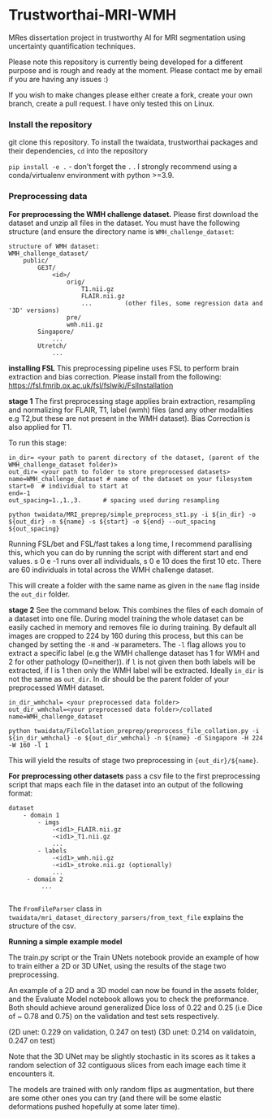 # Trustworthai-MRI-WMH
MRes dissertation project in trustworthy AI for MRI segmentation using uncertainty quantification techniques.

Please note this repository is currently being developed for a different purpose and is rough and ready at the moment.
Please contact me by email if you are having any issues :)

If you wish to make changes please either create a fork, create your own branch, create a pull request. 
I have only tested this on Linux.

### Install the repository
git clone this repository.
To install the twaidata, trustworthai packages and their dependencies, 
`cd` into the repository

`pip install -e .` - don't forget the `.` . I strongly recommend using a conda/virtualenv environment with python >=3.9.


### Preprocessing data

**For preprocessing the WMH challenge dataset.**
Please first download the dataset and unzip all files in the dataset.
You must have the following structure (and ensure the directory name is `WMH_challenge_dataset`:
```
structure of WMH dataset:
WMH_challenge_dataset/    
    public/
        GE3T/
            <id>/
                orig/
                    T1.nii.gz
                    FLAIR.nii.gz
                    ...         (other files, some regression data and '3D' versions)
                pre/
                wmh.nii.gz
        Singapore/
            ...
        Utretch/
            ...
```

**installing FSL**
This preprocessing pipeline uses FSL to perform brain extraction and bias correction.
Please install from the following: https://fsl.fmrib.ox.ac.uk/fsl/fslwiki/FslInstallation

**stage 1**
The first preprocessing stage applies brain extraction, resampling and normalizing for FLAIR, T1, label (wmh) files (and any other modalities e.g T2,but these are not present in the WMH dataset).
Bias Correction is also applied for T1.

To run this stage:

```
in_dir= <your path to parent directory of the dataset, (parent of the WMH_challenge_dataset folder)>
out_dir= <your path to folder to store preprocessed datasets>
name=WMH_challenge_dataset # name of the dataset on your filesystem
start=0  # individual to start at
end=-1   
out_spacing=1.,1.,3.      # spacing used during resampling

python twaidata/MRI_preprep/simple_preprocess_st1.py -i ${in_dir} -o ${out_dir} -n ${name} -s ${start} -e ${end} --out_spacing ${out_spacing}
```
Running FSL/bet and FSL/fast takes a long time, I recommend parallising this, which you can do by running the script with different start and end values. s 0 e -1 runs over all individuals, s 0 e 10 does the first 10 etc. There are 60 individuals in total across the WMH challenge dataset.

This will create a folder with the same name as given in the `name` flag inside the `out_dir` folder.


**stage 2**
See the command below. This combines the files of each domain of a dataset into one file. During model training the whole dataset can be easily cached in memory and removes file io during training. By default all images are cropped to 224 by 160 during this process, but this can be changed by setting the `-H` and `-W` parameters. The `-l` flag allows you to extract a specific label (e.g the WMH challenge dataset has 1 for WMH and 2 for other pathology (0=neither)). if `l` is not given then both labels will be extracted, if l is 1 then only the WMH label will be extracted.
Ideally `in_dir` is not the same as `out_dir`. In dir should be the parent folder of your preprocessed WMH dataset.


```
in_dir_wmhchal= <your preprocessed data folder>
out_dir_wmhchal=<your preprocessed data folder>/collated
name=WMH_challenge_dataset

python twaidata/FileCollation_preprep/preprocess_file_collation.py -i ${in_dir_wmhchal} -o ${out_dir_wmhchal} -n ${name} -d Singapore -H 224 -W 160 -l 1
```

This will yield the results of stage two preprocessing in `{out_dir}/${name}`.

**For preprocessing other datasets**
pass a csv file to the first preprocessing script that maps each file in the dataset into an output of the following
format:

```
dataset
    - domain 1
        - imgs
            -<id1>_FLAIR.nii.gz
            -<id1>_T1.nii.gz
            ...
        - labels
            -<id1>_wmh.nii.gz
            -<id1>_stroke.nii.gz (optionally)
            ...
     - domain 2
         ...
      
```

The `FromFileParser` class in `twaidata/mri_dataset_directory_parsers/from_text_file` explains the structure of the csv.



**Running a simple example model**

The train.py script or the Train UNets notebook provide an example of how to train either a 2D or 3D UNet,
using the results of the stage two preprocessing.

An example of a 2D and a 3D model can now be found in the assets folder, and the Evaluate Model notebook
allows you to check the preformance. 
Both should achieve around generalized Dice loss of 0.22 and 0.25 (i.e Dice of ~ 0.78 and 0.75) on the validation and test 
sets respectively.

(2D unet: 0.229 on validation, 0.247 on test)
(3D unet: 0.214 on validatoin, 0.247 on test)

Note that the 3D UNet may be slightly stochastic in its scores as it takes a random selection of 32 contiguous
slices from each image each time it encounters it.

The models are trained with only random flips as augmentation, but there are some other ones you can try 
(and there will be some elastic deformations pushed hopefully at some later time).
